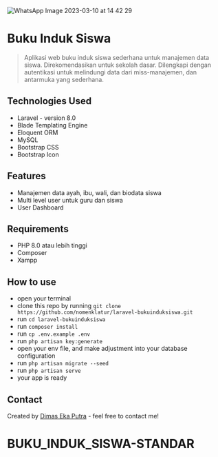 ![WhatsApp Image 2023-03-10 at 14 42 29](https://user-images.githubusercontent.com/88763669/224482672-5380a401-ec9e-44cf-8475-743650aad894.jpeg)


# Buku Induk Siswa
> Aplikasi web buku induk siswa sederhana untuk manajemen data siswa. Direkomendasikan untuk sekolah dasar. Dilengkapi dengan autentikasi untuk melindungi data dari miss-manajemen, dan antarmuka yang sederhana.



## Technologies Used
- Laravel - version 8.0
- Blade Templating Engine
- Eloquent ORM
- MySQL
- Bootstrap CSS
- Bootstrap Icon


## Features
- Manajemen data ayah, ibu, wali, dan biodata siswa
- Multi level user untuk guru dan siswa
- User Dashboard

## Requirements
- PHP 8.0 atau lebih tinggi
- Composer
- Xampp

## How to use
- open your terminal
- clone this repo by running `git clone https://github.com/nomenklatur/laravel-bukuinduksiswa.git`
- run `cd laravel-bukuinduksiswa`
- run `composer install`
- run `cp .env.example .env`
- run `php artisan key:generate`
- open your env file, and make adjustment into your database configuration
- run `php artisan migrate --seed`
- run `php artisan serve`
- your app is ready

## Contact
Created by [Dimas Eka Putra](https://www.linkedin.com/in/masdimasekaputra/) - feel free to contact me!

# BUKU_INDUK_SISWA-STANDAR
